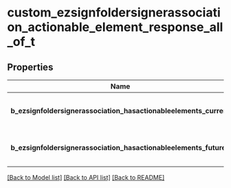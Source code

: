 # custom_ezsignfoldersignerassociation_actionable_element_response_all_of_t

## Properties
Name | Type | Description | Notes
------------ | ------------- | ------------- | -------------
**b_ezsignfoldersignerassociation_hasactionableelements_current** | **int** | Indicates if the Ezsignfoldersignerassociation has actionable elements in the current step | 
**b_ezsignfoldersignerassociation_hasactionableelements_future** | **int** | Indicates if the Ezsignfoldersignerassociation has actionable elements in a future step | [optional] 

[[Back to Model list]](../README.md#documentation-for-models) [[Back to API list]](../README.md#documentation-for-api-endpoints) [[Back to README]](../README.md)



